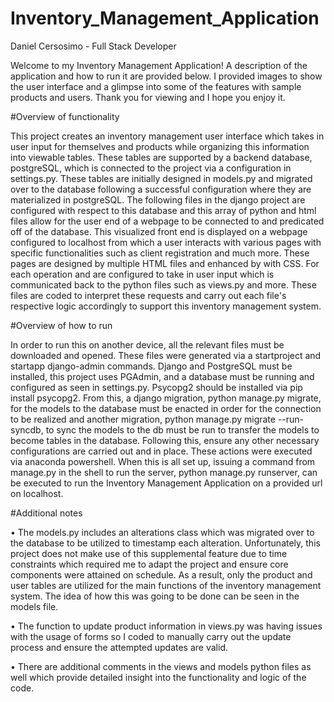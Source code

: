 # Inventory_Management_Application

Daniel Cersosimo - Full Stack Developer

Welcome to my Inventory Management Application! A description of the application and how to run it are provided below. I provided images to show the user interface and a glimpse into some of the features with sample products and users. Thank you for viewing and I hope you enjoy it. 

#Overview of functionality

This project creates an inventory management user interface which takes in user input for themselves and products while organizing this information into viewable tables. These tables are supported by a backend database, postgreSQL, which is connected to the project via a configuration in settings.py. These tables are initially designed in models.py and migrated over to the database following a successful configuration where they are materialized in postgreSQL. The following files in the django project are configured with respect to this database and this array of python and html files allow for the user end of a webpage to be connected to and predicated off of the database. This visualized front end is displayed on a webpage configured to localhost from which a user interacts with various pages with specific functionalities such as client registration and much more. These pages are designed by multiple HTML files and enhanced by with CSS. For each operation and are configured to take in user input which is communicated back to the python files such as views.py and more. These files are coded to interpret these requests and carry out each file's respective logic accordingly to support this inventory management system. 


#Overview of how to run 

In order to run this on another device, all the relevant files must be downloaded and opened. These files were generated via a startproject and startapp django-admin commands. Django and PostgreSQL must be installed, this project uses PGAdmin, and a database must be running and configured as seen in settings.py. Psycopg2 should be installed via pip install psycopg2. From this, a django migration, python manage.py migrate, for the models to the database must be enacted in order for the connection to be realized and another migration, python manage.py migrate --run-syncdb, to sync the models to the db must be run to transfer the models to become tables in the database. Following this, ensure any other necessary configurations are carried out and in place. These actions were executed via anaconda powershell. When this is all set up, issuing a command from manage.py in the shell to run the server, python manage.py runserver, can be executed to run the Inventory Management Application on a provided url on localhost. 


#Additional notes

• The models.py includes an alterations class which was migrated over to the database to be utilized to timestamp each alteration. Unfortunately, this project does not make use of this 
  supplemental feature due to time constraints which required me to adapt the project and ensure core components were attained on schedule. As a result, only the product and user tables 
  are utilized for the main functions of the inventory management system. The idea of how this was going to be done can be seen in the models file.

• The function to update product information in views.py was having issues with the usage of forms so I coded to manually carry out the update process and ensure the attempted updates 
  are valid. 

• There are additional comments in the views and models python files as well which provide detailed insight into the functionality and logic of the code.
